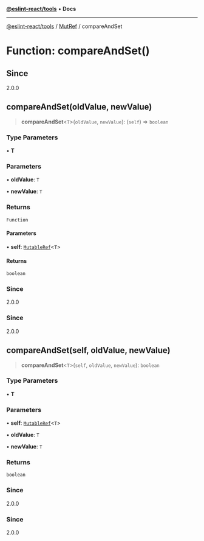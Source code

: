 [**@eslint-react/tools**](../../../README.md) • **Docs**

***

[@eslint-react/tools](../../../README.md) / [MutRef](../README.md) / compareAndSet

# Function: compareAndSet()

## Since

2.0.0

## compareAndSet(oldValue, newValue)

> **compareAndSet**\<`T`\>(`oldValue`, `newValue`): (`self`) => `boolean`

### Type Parameters

• **T**

### Parameters

• **oldValue**: `T`

• **newValue**: `T`

### Returns

`Function`

#### Parameters

• **self**: [`MutableRef`](../interfaces/MutableRef.md)\<`T`\>

#### Returns

`boolean`

### Since

2.0.0

### Since

2.0.0

## compareAndSet(self, oldValue, newValue)

> **compareAndSet**\<`T`\>(`self`, `oldValue`, `newValue`): `boolean`

### Type Parameters

• **T**

### Parameters

• **self**: [`MutableRef`](../interfaces/MutableRef.md)\<`T`\>

• **oldValue**: `T`

• **newValue**: `T`

### Returns

`boolean`

### Since

2.0.0

### Since

2.0.0
